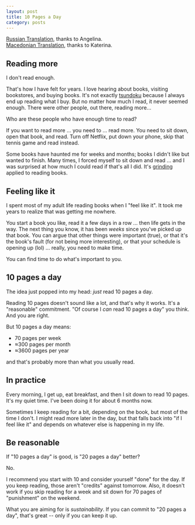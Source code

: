 ```yaml
---
layout: post
title: 10 Pages a Day
category: posts
---
```


[Russian Translation](http://oreol.info/10-pages-a-day.html), thanks to Angelina.  
[Macedonian Translation](http://sciencevobe.com/2019/10/25/10-pages-a-day/), thanks to Katerina.

## Reading more

I don't read enough.

That's how I have felt for years. I love hearing about books, visiting
bookstores, and buying books. It's not exactly
[tsundoku](https://en.wikipedia.org/wiki/Tsundoku) because I always end up
reading what I buy. But no matter how much I read, it never seemed enough.
There were other people, out there, reading more...

Who are these people who have enough time to read?

If you want to read more ... you need to ... read more. You need to sit down,
open that book, and read. Turn off Netflix, put down your phone, skip that
tennis game and read instead.

Some books have haunted me for weeks and months; books I didn't like
but wanted to finish. Many times, I forced myself to sit down and read ... and I
was surprised at how much I could read if that's all I did. It's
[grinding](https://en.wikipedia.org/wiki/Grinding_(video_gaming)) applied to
reading books.

## Feeling like it

I spent most of my adult life reading books when I "feel like it". It took me
years to realize that was getting me nowhere.

You start a book you like, read it a few days in a row ... then life gets in
the way. The next thing you know, it has been _weeks_ since you've picked up
that book. You can argue that other things were important (true), or that it's the
book's fault (for not being more interesting), or that your schedule is opening
up (lol) ... really, you need to make time.

You can find time to do what's important to you.

## 10 pages a day

The idea just popped into my head: _just_ read 10 pages a day.

Reading 10 pages doesn't sound like a lot, and that's why it works. It's
a "reasonable" commitment. "Of course I _can_ read 10 pages a day" you think.
And you are right.

But 10 pages a day means:

- 70 pages per week
- ≈300 pages per month
- ≈3600 pages per year

and that's probably more than what you usually read.

## In practice

Every morning, I get up, eat breakfast, and then I sit down to read 10 pages.
It's my quiet time. I've been doing it for about 6 months now.

Sometimes I keep reading for a bit, depending on the book, but most of the time
I don't. I might read more later in the day, but that falls back into "if I
feel like it" and depends on whatever else is happening in my life.

## Be reasonable

If "10 pages a day" is good, is "20 pages a day" better?

No.

I recommend you start with 10 and consider yourself "done" for the day. If you
keep reading, those aren't "credits" against tomorrow. Also, it doesn't work if
you skip reading for a week and sit down for 70 pages of "punishment" on the
weekend.

What you are aiming for is _sustainability_. If you can commit to "20 pages a day", that's
great -- only if you can keep it up.

